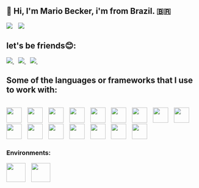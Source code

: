 ## 👋 Hi, I'm Mario Becker, i'm from Brazil. 🇧🇷 


<div style="display: block">
 <img  src="https://github-readme-stats.vercel.app/api?username=mariorobertobr&show_icons=true&theme=midnight-purple" /> &ensp;
 <img  src="https://github-readme-stats.vercel.app/api/top-langs/?username=anuraghazra&layout=compact&theme=midnight-purple&count_private=true" />
</div>

## let's be friends:blush:: <br>
<div>
 
 <a href="https://www.twitter.com/mariorobertobr"> <img src="https://img.shields.io/badge/Twitter-1DA1F2?style=for-the-badge&logo=twitter&logoColor=white"/> </a> &ensp;
 <a href="https://www.instagram.com/mariorobertobr"> <img src="https://img.shields.io/badge/Instagram-E4405F?style=for-the-badge&logo=instagram&logoColor=white"/> </a> &ensp;
 <a href="https://www.linkedin.com/in/mariorobertobr/"> <img src="https://img.shields.io/badge/LinkedIn-0077B5?style=for-the-badge&logo=linkedin&logoColor=white"/> </a> &ensp;

</div>

## Some of the languages or frameworks that I use to work with:

<div style="display: inline_block"><br>
 <img height= "40" width= "40" src="https://cdn.jsdelivr.net/gh/devicons/devicon/icons/javascript/javascript-plain.svg" /> &ensp;
 <img height= "40" width= "40" src="https://cdn.jsdelivr.net/gh/devicons/devicon/icons/typescript/typescript-plain.svg" />  &ensp;
 <img height= "40" width= "40" src="https://cdn.jsdelivr.net/gh/devicons/devicon/icons/react/react-original-wordmark.svg" /> &ensp;
 <img height= "40" width= "40" src="https://www.datocms-assets.com/45470/1631026680-logo-react-native.png" /> &ensp;
 <img height= "40" width= "40" src="https://cdn.jsdelivr.net/gh/devicons/devicon/icons/nextjs/nextjs-original-wordmark.svg" />  &ensp;
 <img height= "40" width= "40" src="https://cdn.jsdelivr.net/gh/devicons/devicon/icons/nodejs/nodejs-original-wordmark.svg" /> &ensp;
 <img height= "40" width= "40" src="https://cdn.jsdelivr.net/gh/devicons/devicon/icons/android/android-plain-wordmark.svg" />  &ensp;
 <img height= "40" width= "40" src="https://cdn.jsdelivr.net/gh/devicons/devicon/icons/firebase/firebase-plain-wordmark.svg" /> &ensp;
 <img height= "40" width= "40" src="https://cdn.jsdelivr.net/gh/devicons/devicon/icons/mongodb/mongodb-original-wordmark.svg" />  &ensp;
 <img height= "40" width= "40" src="https://cdn.jsdelivr.net/gh/devicons/devicon/icons/postgresql/postgresql-original-wordmark.svg" /> &ensp;
 <img height= "40" width= "40" src="https://cdn.jsdelivr.net/gh/devicons/devicon/icons/python/python-original-wordmark.svg" />  &ensp;
 <img height= "40" width= "40" src="https://cdn.jsdelivr.net/gh/devicons/devicon/icons/tensorflow/tensorflow-original-wordmark.svg" /> &ensp;
 <img height= "40" width= "40" src="https://cdn.jsdelivr.net/gh/devicons/devicon/icons/java/java-plain-wordmark.svg" /> &ensp;
 <img height= "40" width= "40" src="https://cdn.jsdelivr.net/gh/devicons/devicon/icons/express/express-original.svg" /> &ensp;
 <img height= "40" width= "40" src="https://cdn.jsdelivr.net/gh/devicons/devicon/icons/docker/docker-original-wordmark.svg" /> &ensp;
 <img height= "40" width= "40" src="https://cdn.jsdelivr.net/gh/devicons/devicon/icons/sass/sass-original.svg" /> &ensp;

</div>

### Environments: <br>
<div>
  <img height= "50" width= "50" src="https://cdn.jsdelivr.net/gh/devicons/devicon/icons/vscode/vscode-original-wordmark.svg" />  &ensp;
  <img height= "50" width= "50" src="https://cdn.jsdelivr.net/gh/devicons/devicon/icons/jupyter/jupyter-original-wordmark.svg" />  &ensp;

</div>
